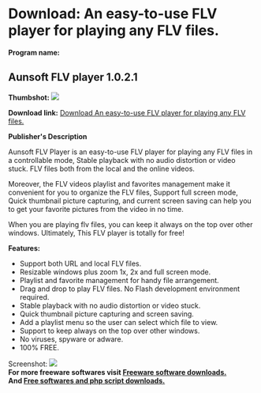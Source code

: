 # Download: An easy-to-use FLV player for playing any FLV files.

**Program name:**

## Aunsoft FLV player 1.0.2.1

  
**Thumbshot:** ![](http://www.freewarefiles.com/screenshot/aunsoftflvplyr_md.jpg)   
  
**Download link:** [Download An easy-to-use FLV player for playing any FLV files.](http://freesoftwares.boysofts.com/Aunsoft-FLV-Player_program_44015.html)  
  


**Publisher's Description**  
  


Aunsoft FLV Player is an easy-to-use FLV player for playing any FLV files in a controllable mode, Stable playback with no audio distortion or video stuck. FLV files both from the local and the online videos. 

Moreover, the FLV videos playlist and favorites management make it convenient for you to organize the FLV files, Support full screen mode, Quick thumbnail picture capturing, and current screen saving can help you to get your favorite pictures from the video in no time. 

When you are playing flv files, you can keep it always on the top over other windows. Ultimately, This FLV player is totally for free! 

**Features:**

  * Support both URL and local FLV files. 
  * Resizable windows plus zoom 1x, 2x and full screen mode. 
  * Playlist and favorite management for handy file arrangement. 
  * Drag and drop to play FLV files. No Flash development environment required. 
  * Stable playback with no audio distortion or video stuck. 
  * Quick thumbnail picture capturing and screen saving. 
  * Add a playlist menu so the user can select which file to view. 
  * Support to keep always on the top over other windows. 
  * No viruses, spyware or adware. 
  * 100% FREE. 

  
  
Screenshot: ![](http://www.freewarefiles.com/screenshot/aunsoftflvplyr.jpg)   
**For more freeware softwares visit [Freeware software downloads.](http://freesoftwares.boysofts.com/)**   
**And [Free softwares and php script downloads.](http://www.boysofts.com/)**
